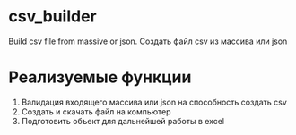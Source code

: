 # csv_builder
Build csv file from massive or json. Создать файл csv из массива или json

# Реализуемые функции
1. Валидация входящего массива или json на способность создать csv
2. Создать и скачать файл на компьютер
3. Подготовить объект для дальнейшей работы в excel
